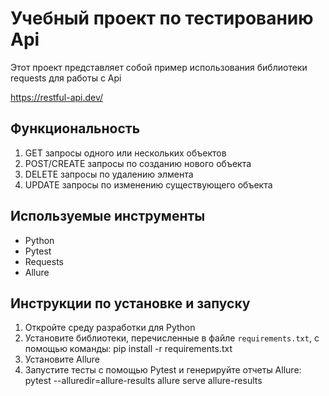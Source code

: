 # Учебный проект по тестированию Api

Этот проект представляет собой пример использования библиотеки requests для работы с Api

https://restful-api.dev/

## Функциональность

1. GET запросы одного или нескольких объектов
2. POST/CREATE запросы по созданию нового объекта
3. DELETE запросы по удалению элмента
4. UPDATE запросы по изменению существующего объекта

## Используемые инструменты

- Python
- Pytest
- Requests
- Allure

## Инструкции по установке и запуску

1. Откройте среду разработки для Python
2. Установите библиотеки, перечисленные в файле `requirements.txt`, с помощью команды: 
pip install -r requirements.txt
3. Установите Allure
4. Запустите тесты с помощью Pytest и генерируйте отчеты Allure:
pytest --alluredir=allure-results
allure serve allure-results
